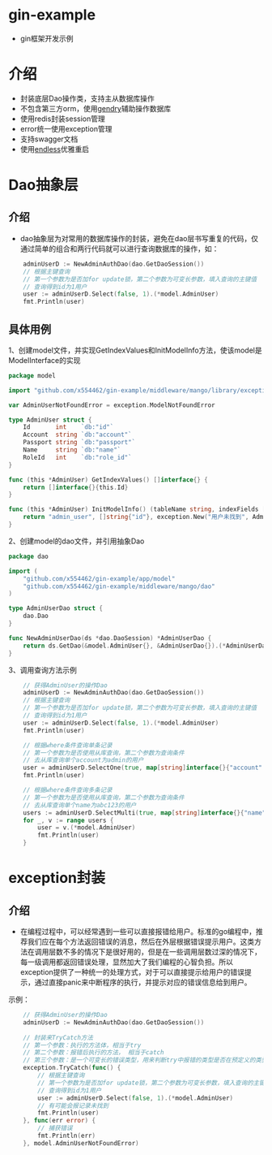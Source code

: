 # gin-example
* gin框架开发示例

# 介绍
* 封装底层Dao操作类，支持主从数据库操作
* 不包含第三方orm，使用[gendry](https://github.com/didi/gendry)辅助操作数据库
* 使用redis封装session管理
* error统一使用exception管理
* 支持swagger文档
* 使用[endless](https://github.com/fvbock/endless)优雅重启

# Dao抽象层

## 介绍
* dao抽象层为对常用的数据库操作的封装，避免在dao层书写重复的代码，仅通过简单的组合和两行代码就可以进行查询数据库的操作，如：
```go
	adminUserD := NewAdminAuthDao(dao.GetDaoSession())
	// 根据主键查询
	// 第一个参数为是否加for update锁，第二个参数为可变长参数，填入查询的主键值
	// 查询得到id为1用户
	user := adminUserD.Select(false, 1).(*model.AdminUser)
	fmt.Println(user)
```
## 具体用例
1、创建model文件，并实现GetIndexValues和InitModelInfo方法，使该model是ModelInterface的实现
```go
package model

import "github.com/x554462/gin-example/middleware/mango/library/exception"

var AdminUserNotFoundError = exception.ModelNotFoundError

type AdminUser struct {
	Id       int    `db:"id"`
	Account  string `db:"account"`
	Passport string `db:"passport"`
	Name     string `db:"name"`
	RoleId   int    `db:"role_id"`
}

func (this *AdminUser) GetIndexValues() []interface{} {
	return []interface{}{this.Id}
}

func (this *AdminUser) InitModelInfo() (tableName string, indexFields []string, notFoundErr exception.ErrorWrap) {
	return "admin_user", []string{"id"}, exception.New("用户未找到", AdminUserNotFoundError)
}
```

2、创建model的dao文件，并引用抽象Dao

```go
package dao

import (
	"github.com/x554462/gin-example/app/model"
	"github.com/x554462/gin-example/middleware/mango/dao"
)

type AdminUserDao struct {
	dao.Dao
}

func NewAdminUserDao(ds *dao.DaoSession) *AdminUserDao {
	return ds.GetDao(&model.AdminUser{}, &AdminUserDao{}).(*AdminUserDao)
}
```

3、调用查询方法示例
```go
	// 获得AdminUser的操作Dao
	adminUserD := NewAdminAuthDao(dao.GetDaoSession())
	// 根据主键查询
	// 第一个参数为是否加for update锁，第二个参数为可变长参数，填入查询的主键值
	// 查询得到id为1用户
	user := adminUserD.Select(false, 1).(*model.AdminUser)
	fmt.Println(user)

	// 根据where条件查询单条记录
	// 第一个参数为是否使用从库查询，第二个参数为查询条件
	// 去从库查询单个account为admin的用户
	user = adminUserD.SelectOne(true, map[string]interface{}{"account":"admin"}).(*model.AdminUser)
	fmt.Println(user)

	// 根据where条件查询多条记录
	// 第一个参数为是否使用从库查询，第二个参数为查询条件
	// 去从库查询单个name为abc123的用户
	users := adminUserD.SelectMulti(true, map[string]interface{}{"name":"abc123"})
	for _, v := range users {
		user = v.(*model.AdminUser)
		fmt.Println(user)
	}
```

# exception封装

## 介绍
* 在编程过程中，可以经常遇到一些可以直接报错给用户。标准的go编程中，推荐我们应在每个方法返回错误的消息，然后在外层根据错误提示用户。这类方法在调用层数不多的情况下是很好用的，但是在一些调用层数过深的情况下，每一级调用都返回错误处理，显然加大了我们编程的心智负担。所以exception提供了一种统一的处理方式，对于可以直接提示给用户的错误提示，通过直接panic来中断程序的执行，并提示对应的错误信息给到用户。

示例：
```go
	// 获得AdminUser的操作Dao
	adminUserD := NewAdminAuthDao(dao.GetDaoSession())
	
    // 封装来TryCatch方法
    // 第一个参数：执行的方法体，相当于try
    // 第二个参数：报错后执行的方法， 相当于catch
    // 第三个参数：是一个可变长的错误类型，用来判断try中报错的类型是否在预定义的类型里面
	exception.TryCatch(func() {
		// 根据主键查询
		// 第一个参数为是否加for update锁，第二个参数为可变长参数，填入查询的主键值
		// 查询得到id为1用户
		user := adminUserD.Select(false, 1).(*model.AdminUser)
        // 有可能会报记录未找到
		fmt.Println(user)
	}, func(err error) {
        // 捕获错误
		fmt.Println(err)
	}, model.AdminUserNotFoundError)
```